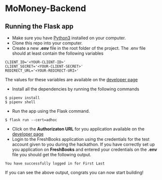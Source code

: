 # MoMoney-Backend

## Running the Flask app

- Make sure you have [Python3](https://www.python.org/downloads/) installed on your computer.
- Clone this repo into your computer.
- Create a new **.env** file in the root folder of the project. The .env file should at least contain the following variables
```
CLIENT_ID='<YOUR-CLIENT-ID>'
CLIENT_SECRET='<YOUR-CLIENT-SECRET>'
REDIRECT_URL='<YOUR-REDIRECT-URI>'
```
The values for these variables are available on the [developer page](https://my.freshbooks.com/#/developer)
- Install all the dependencies by running the following commands
```
$ pipenv install
$ pipenv shell
```
- Run the app using the Flask command.
```
$ flask run --cert=adhoc
```
- Click on the **Authorizaton URL** for you application available on the [developer page](https://my.freshbooks.com/#/developer)
- Login to the FreshBooks application using the credentials for the test account given to you during the hackathon.
If you have correctly set up you application on **FreshBooks** and entered your credentials on the **.env** file you should get the following output.
```
You have successfully logged in for First Last
```

If you can see the above output, congrats you can now start building!
